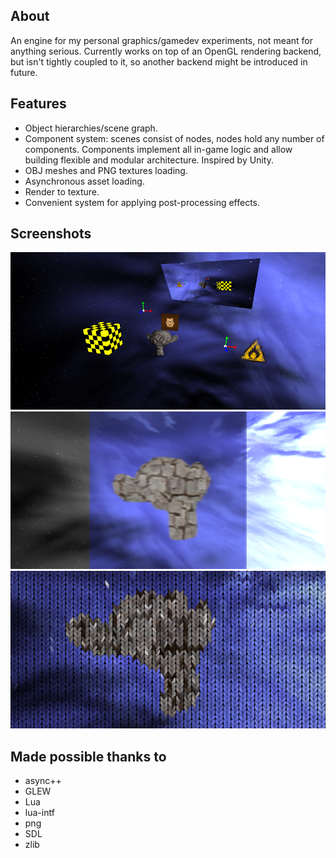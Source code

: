 ## About
An engine for my personal graphics/gamedev experiments, not meant for anything serious. Currently works on top of an OpenGL rendering backend, but isn't tightly coupled to it, so another backend might be introduced in future.

## Features
* Object hierarchies/scene graph.
* Component system: scenes consist of nodes, nodes hold any number of components. Components implement all in-game logic and allow building flexible and modular architecture. Inspired by Unity.
* OBJ meshes and PNG textures loading.
* Asynchronous asset loading.
* Render to texture.
* Convenient system for applying post-processing effects.

## Screenshots

![1](/screenshots/screenshot3.png?raw=true)
![2](/screenshots/screenshot4.png?raw=true)
![3](/screenshots/screenshot5.png?raw=true)

## Made possible thanks to
* async++
* GLEW
* Lua
* lua-intf
* png
* SDL
* zlib
